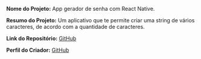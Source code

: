 **Nome do Projeto:** App gerador de senha com React Native.

**Resumo do Projeto:** Um aplicativo que te permite criar uma string de vários caracteres, de acordo com a quantidade de caracteres.

**Link do Repositório:** [GitHub](https://github.com/EdmilsonJC/produtorSenha)

**Perfil do Criador:** [GitHub](https://github.com/EdmilsonJC/)
